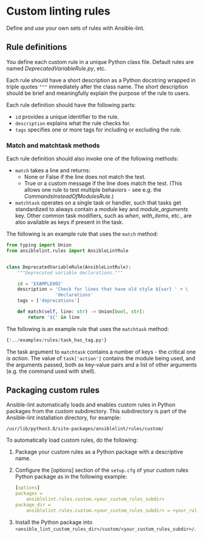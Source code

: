 # Custom linting rules

Define and use your own sets of rules with Ansible-lint.

## Rule definitions

You define each custom rule in a unique Python class file. Default rules are
named _DeprecatedVariableRule.py_, etc.

Each rule should have a short description as a Python docstring wrapped in
triple quotes `"""` immediately after the class name. The short description
should be brief and meaningfully explain the purpose of the rule to users.

Each rule definition should have the following parts:

- `id` provides a unique identifier to the rule.
- `description` explains what the rule checks for.
- `tags` specifies one or more tags for including or excluding the rule.

### Match and matchtask methods

Each rule definition should also invoke one of the following methods:

- `match` takes a line and returns:
  - None or False if the line does not match the test.
  - True or a custom message if the line does match the test. (This allows one
    rule to test multiple behaviors - see e.g. the
    _CommandsInsteadOfModulesRule_.)
- `matchtask` operates on a single task or handler, such that tasks get
  standardized to always contain a _module_ key and _module_arguments_ key.
  Other common task modifiers, such as _when_, _with_items_, etc., are also
  available as keys if present in the task.

The following is an example rule that uses the `match` method:

```python
from typing import Union
from ansiblelint.rules import AnsibleLintRule


class DeprecatedVariableRule(AnsibleLintRule):
    """Deprecated variable declarations."""

    id = 'EXAMPLE002'
    description = 'Check for lines that have old style ${var} ' + \
                  'declarations'
    tags = ['deprecations']

    def match(self, line: str) -> Union[bool, str]:
        return '${' in line
```

The following is an example rule that uses the `matchtask` method:

```python
{!../examples/rules/task_has_tag.py!}
```

The task argument to `matchtask` contains a number of keys - the critical one is
_action_. The value of `task['action']` contains the module being used, and the
arguments passed, both as key-value pairs and a list of other arguments (e.g.
the command used with shell).

## Packaging custom rules

Ansible-lint automatically loads and enables custom rules in Python packages
from the _custom_ subdirectory. This subdirectory is part of the Ansible-lint
installation directory, for example:

`/usr/lib/python3.8/site-packages/ansiblelint/rules/custom/`

To automatically load custom rules, do the following:

1. Package your custom rules as a Python package with a descriptive name.

2. Configure the \[options\] section of the `setup.cfg` of your custom rules
   Python package as in the following example:

   ```yaml
   [options]
   packages =
       ansiblelint.rules.custom.<your_custom_rules_subdir>
   package_dir =
       ansiblelint.rules.custom.<your_custom_rules_subdir> = <your_rules_source_code_subdir>
   ```

3. Install the Python package into
   `<ansible_lint_custom_rules_dir>/custom/<your_custom_rules_subdir>/`.
